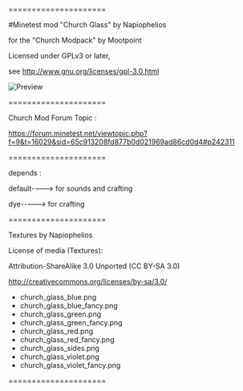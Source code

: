 =====================

#Minetest mod  "Church Glass"
by Napiophelios

for  the "Church Modpack" by Mootpoint

Licensed under GPLv3 or later,

see http://www.gnu.org/licenses/gpl-3.0.html

![Preview](https://github.com/mootpoint/church/blob/master/church_glass/screenshot.png?raw=true)

=====================

Church Mod Forum Topic :

https://forum.minetest.net/viewtopic.php?f=9&t=16029&sid=65c913208fd877b0d021969ad86cd0d4#p242311

=====================

depends :

default----> for sounds and crafting

dye-----> for crafting

=====================

Textures by Napiophelios 

License of media (Textures): 

Attribution-ShareAlike 3.0 Unported (CC BY-SA 3.0)

http://creativecommons.org/licenses/by-sa/3.0/

- church_glass_blue.png
- church_glass_blue_fancy.png
- church_glass_green.png
- church_glass_green_fancy.png
- church_glass_red.png
- church_glass_red_fancy.png
- church_glass_sides.png
- church_glass_violet.png
- church_glass_violet_fancy.png

=====================


